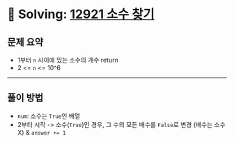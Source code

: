 # 📝 Solving: [12921 소수 찾기](https://school.programmers.co.kr/learn/courses/30/lessons/12921)

## 문제 요약

- 1부터 `n` 사이에 있는 소수의 개수 return
- 2 <= `n` <= 10^6

---

## 풀이 방법

- `num`: 소수는 `True`인 배열
- 2부터 시작 -> 소수(`True`)인 경우, 그 수의 모든 배수를 `False`로 변경 (배수는 소수 X) & `answer += 1`